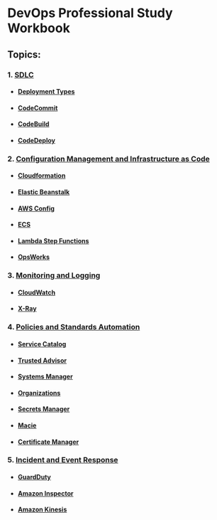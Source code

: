 # DevOps Professional Study Workbook

## Topics:
### 1. [SDLC](/SDLC.md)
  - #### [Deployment Types](/SDLC.md#Deployment-Types)
  - #### [CodeCommit](/SDLC.md#CodeCommit)
  - #### [CodeBuild](/SDLC.md#CodeBuild)
  - #### [CodeDeploy](/SDLC.md#CodeDeploy)
### 2. [Configuration Management and Infrastructure as Code](/ConfigInfrastructure.md)
  - #### [Cloudformation](/ConfigInfrastructure.md#Cloudformation)
  - #### [Elastic Beanstalk](/ConfigInfrastructure.md#Elastic-Beanstalk)
  - #### [AWS Config](/ConfigInfrastructure.md#AWS-config)
  - #### [ECS](/ConfigInfrastructure.md#ECS)
  - #### [Lambda Step Functions](/ConfigInfrastructure.md#Lambda-Step-Functions)
  - #### [OpsWorks](/ConfigInfrastructure.md#OpsWorks)

### 3. [Monitoring and Logging](/MonitoringLogging.md)
  - #### [CloudWatch](/MonitoringLogging.md#CloudWatch)
  - #### [X-Ray](/MonitoringLogging.md#X-Ray)

### 4. [Policies and Standards Automation](/Policies.md)
  - #### [Service Catalog](/Policies.md#Service-Catalog)
  - #### [Trusted Advisor](/Policies.md#Trusted-Advisor)
  - #### [Systems Manager](/Policies.md#Systems-Manager)
  - #### [Organizations](/Policies.md#Organizations)
  - #### [Secrets Manager](/Policies.md#Secrets-Manager)
  - #### [Macie](/Policies.md#Macie)
  - #### [Certificate Manager](/Policies.md#Certificate-Manager)

### 5. [Incident and Event Response](Incident.md)
  - #### [GuardDuty](/Incident.md#GuardDuty)
  - #### [Amazon Inspector](/Incident.md#Amazon-Inspector)
  - #### [Amazon Kinesis](/Incident.md#Amazon-Kinesis)
